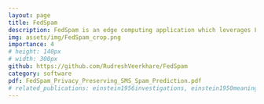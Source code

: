 ```yaml
---
layout: page
title: FedSpam
description: FedSpam is an edge computing application which leverages Federated ML to preserve the user data privacy while using the advanced data-driven ML solutions for spam detection.
img: assets/img/FedSpam_crop.png
importance: 4
# height: 140px
# width: 300px
github: https://github.com/RudreshVeerkhare/FedSpam
category: software
pdf: FedSpam_Privacy_Preserving_SMS_Spam_Prediction.pdf
# related_publications: einstein1956investigations, einstein1950meaning
---
```

